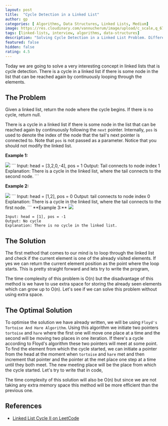 ```yaml
---
layout: post
title:  "Cycle Detection in a Linked List"
author: gp
categories: [ Algorithms, Data Structures, Linked Lists, Medium]
image: https://res.cloudinary.com/vannucherum/image/upload/c_scale,q_67,w_1024/v1628075018/vannucherum.com/posts/2021-08-09-cycle-detection-in-a-linked-list/cycle_dqigbt.jpg
tags: [linked-lists, interview, algorithms, data-structures]
description: "Solving Cycle Detection in a Linked List Problem. Different approaches to solve the problem and their corresponding time and space complexities explained."
featured: false
hidden: false
rating: 4.5
---
```

  

Today we are going to solve a very interesting concept in linked lists that is cycle detection. There is a cycle in a linked list if there is some node in the list that can be reached again by continuously looping through the elements.


## The Problem

Given a linked list, return the node where the cycle begins. If there is no cycle, return null.

There is a cycle in a linked list if there is some node in the list that can be reached again by continuously following the `next` pointer. Internally, `pos` is used to denote the index of the node that the tail's next pointer is connected to. Note that `pos` is not passed as a parameter.
Notice that you should not modify the linked list.
  

**Example 1:**


<img src="https://res.cloudinary.com/vannucherum/image/upload/v1628075211/vannucherum.com/posts/2021-08-09-cycle-detection-in-a-linked-list/circularlinkedlist_shbkse.png">
```
Input: head = [3,2,0,-4], pos = 1
Output: Tail connects to node index 1
Explanation: There is a cycle in the linked list, where the tail connects to the second node.
```

**Example 2:**


<img src="https://res.cloudinary.com/vannucherum/image/upload/v1628075243/vannucherum.com/posts/2021-08-09-cycle-detection-in-a-linked-list/circularlinkedlist_test2_d4oblg.png">
```
Input: head = [1,2], pos = 0
Output: tail connects to node index 0
Explanation: There is a cycle in the linked list, where the tail connects to the first node.
```
**Example 3:**


<img src="https://res.cloudinary.com/vannucherum/image/upload/v1628075297/vannucherum.com/posts/2021-08-09-cycle-detection-in-a-linked-list/circularlinkedlist_test3_akw6k3.png">

```
Input: head = [1], pos = -1
Output: No cycle
Explanation: There is no cycle in the linked list.
```

## The Solution  
The first method that comes to our mind is to loop through the linked list and check if the current element is one of the already visited elements. If yes we can return the current element position as the point where the loop starts. This is pretty straight forward and lets try to write the program,
<script src="https://gist-it.appspot.com/https://github.com/vishnu-gp/algorithm-ds/blob/master/Excercises/LinkedLists/03_CycleDetection/Solution.js?slice=13:26"></script>

 The time complexity of this problem is O(n) but the disadvantage of this method is we have to use extra space for storing the already seen elements which can grow up to O(n). Let's see if we can solve this problem without using extra space.

## The Optimal Solution
To optimise the solution we have already written, we will be using `Floyd's Tortoise And Hare Algorithm`. 
Using this algorithm we initiate two pointers `tortoise` and `hare` where the first one will move one place at a time and the second will be moving two places in one iteration. 
If there's a cycle according to Floyd's algorithm these two pointers will meet at some point.
To find the element from which the cycle started, we can initiate a pointer from the head at the moment when `tortoise` and `hare` met and then increment that pointer and the pointer at the met place one step at a time until they both meet.
The new meeting place will be the place from which the cycle started.
Let's try to write that in code,
<script src="https://gist-it.appspot.com/https://github.com/vishnu-gp/algorithm-ds/blob/master/Excercises/LinkedLists/03_CycleDetection/OptimalSolution.js?slice=13:33"></script>

The time complexity of this solution will also be O(n) but since we are not taking any extra memory space this method will be more efficient than the previous one.
  

## References

- <a target="_blank" href="https://leetcode.com/problems/linked-list-cycle-ii/">Linked List Cycle II on LeetCode</a>